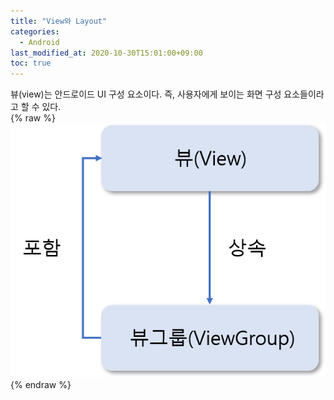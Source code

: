 ```yaml
---
title: "View와 Layout"
categories: 
  - Android
last_modified_at: 2020-10-30T15:01:00+09:00
toc: true
---
```


뷰(view)는 안드로이드 UI 구성 요소이다. 즉, 사용자에게 보이는 화면 구성 요소들이라고 할 수 있다.<br/>
{% raw %} <img src="./assets/images/20201030androidView&Layout/composit.png" alt=""> {% endraw %}<br/>